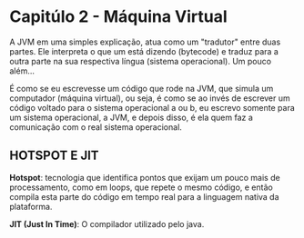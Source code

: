 # Capitúlo 2 - Máquina Virtual

A JVM em uma simples explicação, atua como um "tradutor" entre duas partes. Ele interpreta o que um está dizendo (bytecode) e traduz para a outra parte na sua respectiva língua (sistema operacional). Um pouco além...

É como se eu escrevesse um código que rode na JVM, que simula um computador (máquina virtual), ou seja, é como se ao invés de escrever um código voltado para o sistema operacional a ou b, eu escrevo somente para um sistema operacional, a JVM, e depois disso, é ela quem faz a comunicação com o real sistema operacional.

## HOTSPOT E JIT

**Hotspot**: tecnologia que identifica pontos que exijam um pouco mais de processamento, como em loops, que repete o mesmo código, e então compila esta parte do código em tempo real para a linguagem nativa da plataforma.

**JIT (Just In Time)**: O compilador utilizado pelo java.